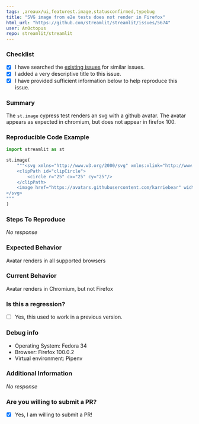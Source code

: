 ```yaml
---
tags: ,areaux/ui,featurest.image,statusconfirmed,typebug
title: "SVG image from e2e tests does not render in Firefox"
html_url: "https://github.com/streamlit/streamlit/issues/5674"
user: AnOctopus
repo: streamlit/streamlit
---
```


### Checklist

- [X] I have searched the [existing issues](https://github.com/streamlit/streamlit/issues) for similar issues.
- [X] I added a very descriptive title to this issue.
- [X] I have provided sufficient information below to help reproduce this issue.

### Summary

The `st.image` cypress test renders an svg with a github avatar. The avatar appears as expected in chromium, but does not appear in firefox 100. 

### Reproducible Code Example

```Python
import streamlit as st

st.image(
    """<svg xmlns="http://www.w3.org/2000/svg" xmlns:xlink="http://www.w3.org/1999/xlink" width="100" height="100">
    <clipPath id="clipCircle">
        <circle r="25" cx="25" cy="25"/>
    </clipPath>
    <image href="https://avatars.githubusercontent.com/karriebear" width="50" height="50" clip-path="url(#clipCircle)"/>
</svg>
"""
)
```


### Steps To Reproduce

_No response_

### Expected Behavior

Avatar renders in all supported browsers

### Current Behavior

Avatar renders in Chromium, but not Firefox

### Is this a regression?

- [ ] Yes, this used to work in a previous version.

### Debug info

- Operating System: Fedora 34
- Browser: Firefox 100.0.2
- Virtual environment: Pipenv


### Additional Information

_No response_

### Are you willing to submit a PR?

- [X] Yes, I am willing to submit a PR!